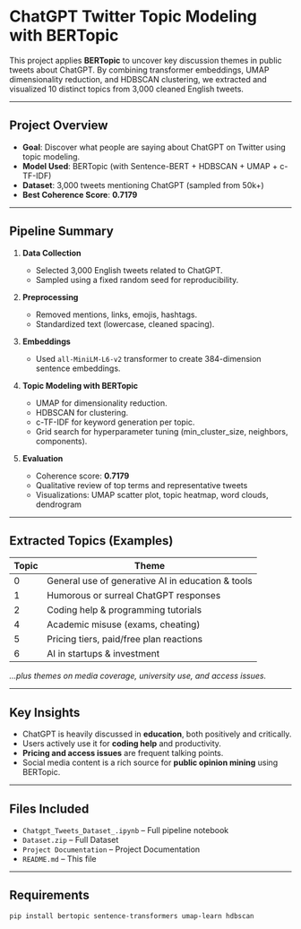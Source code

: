# ChatGPT Twitter Topic Modeling with BERTopic

This project applies **BERTopic** to uncover key discussion themes in public tweets about ChatGPT. By combining transformer embeddings, UMAP dimensionality reduction, and HDBSCAN clustering, we extracted and visualized 10 distinct topics from 3,000 cleaned English tweets.

---

## Project Overview

- **Goal**: Discover what people are saying about ChatGPT on Twitter using topic modeling.
- **Model Used**: BERTopic (with Sentence-BERT + HDBSCAN + UMAP + c-TF-IDF)
- **Dataset**: 3,000 tweets mentioning ChatGPT (sampled from 50k+)
- **Best Coherence Score**: **0.7179**

---

## Pipeline Summary

1. **Data Collection**
   - Selected 3,000 English tweets related to ChatGPT.
   - Sampled using a fixed random seed for reproducibility.

2. **Preprocessing**
   - Removed mentions, links, emojis, hashtags.
   - Standardized text (lowercase, cleaned spacing).

3. **Embeddings**
   - Used `all-MiniLM-L6-v2` transformer to create 384-dimension sentence embeddings.

4. **Topic Modeling with BERTopic**
   - UMAP for dimensionality reduction.
   - HDBSCAN for clustering.
   - c-TF-IDF for keyword generation per topic.
   - Grid search for hyperparameter tuning (min_cluster_size, neighbors, components).

5. **Evaluation**
   - Coherence score: **0.7179**
   - Qualitative review of top terms and representative tweets
   - Visualizations: UMAP scatter plot, topic heatmap, word clouds, dendrogram

---

## Extracted Topics (Examples)

| Topic | Theme                                             |
|-------|---------------------------------------------------|
| 0     | General use of generative AI in education & tools |
| 1     | Humorous or surreal ChatGPT responses             |
| 2     | Coding help & programming tutorials               |
| 4     | Academic misuse (exams, cheating)                 |
| 5     | Pricing tiers, paid/free plan reactions           |
| 6     | AI in startups & investment                       |  

*...plus themes on media coverage, university use, and access issues.*

---


## Key Insights

- ChatGPT is heavily discussed in **education**, both positively and critically.
- Users actively use it for **coding help** and productivity.
- **Pricing and access issues** are frequent talking points.
- Social media content is a rich source for **public opinion mining** using BERTopic.

---

## Files Included

- `Chatgpt_Tweets_Dataset_.ipynb` – Full pipeline notebook
- `Dataset.zip` – Full Dataset
- `Project Documentation` – Project Documentation
- `README.md` – This file

---

## Requirements

```bash
pip install bertopic sentence-transformers umap-learn hdbscan
